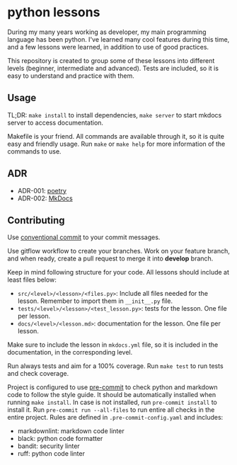 # python lessons

During my many years working as developer, my main programming language has been
python. I've learned many cool features during this time, and a few lessons were
learned, in addition to use of good practices.

This repository is created to group some of these lessons into different levels
(beginner, intermediate and advanced). Tests are included, so it is easy to
understand and practice with them.

## Usage

TL;DR: `make install` to install dependencies, `make server` to start mkdocs
server to access documentation.

Makefile is your friend. All commands are available through it, so it is quite
easy and friendly usage. Run `make` or `make help` for more information of the
commands to use.

## ADR

- ADR-001: [poetry](docs/adr/001-poetry.md)
- ADR-002: [MkDocs](docs/adr/002-mkdocs.md)

## Contributing

Use [conventional commit](https://www.conventionalcommits.org/en/v1.0.0/) to
your commit messages.

Use gitflow workflow to create your branches. Work on your feature branch, and
when ready, create a pull request to merge it into **develop** branch.

Keep in mind following structure for your code. All lessons should include at
least files below:

- `src/<level>/<lesson>/<files.py>`: Include all files needed for the lesson.
  Remember to import them in `__init__.py` file.
- `tests/<level>/<lesson>/<test_lesson.py>`: tests for the lesson. One file per
  lesson.
- `docs/<level>/<lesson.md>`: documentation for the lesson. One file per lesson.

Make sure to include the lesson in `mkdocs.yml` file, so it is included in the
documentation, in the corresponding level.

Run always tests and aim for a 100% coverage. Run `make test` to run tests and
check coverage.

Project is configured to use [pre-commit](https://pre-commit.com/) to check
python and markdown code to follow the style guide. It should be automatically
installed when running `make install`. In case is not installed, run
`pre-commit install` to install it. Run `pre-commit run --all-files` to run
entire all checks in the entire project. Rules are defined in
`.pre-commit-config.yaml` and includes:

- markdownlint: markdown code linter
- black: python code formatter
- bandit: security linter
- ruff: python code linter
